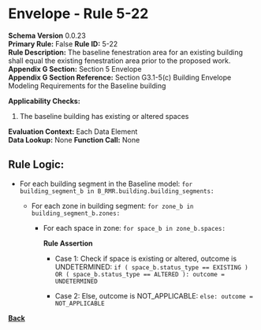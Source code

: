 # Envelope - Rule 5-22
**Schema Version** 0.0.23  
**Primary Rule:** False
**Rule ID:** 5-22  
**Rule Description:** The baseline fenestration area for an existing building shall equal the existing fenestration area prior to the proposed work.   
**Appendix G Section:** Section 5 Envelope  
**Appendix G Section Reference:** Section G3.1-5(c) Building Envelope Modeling Requirements for the Baseline building  

**Applicability Checks:**
  1. The baseline building has existing or altered spaces

**Evaluation Context:**  Each Data Element  
**Data Lookup:** None
**Function Call:**  None  

## Rule Logic:

- For each building segment in the Baseline model: ```for building_segment_b in B_RMR.building.building_segments:```

  - For each zone in building segment: ```for zone_b in building_segment_b.zones:``` 

    - For each space in zone: ```for space_b in zone_b.spaces:```
      
      **Rule Assertion**
    
      - Case 1: Check if space is existing or altered, outcome is UNDETERMINED: ```if ( space_b.status_type == EXISTING ) OR ( space_b.status_type == ALTERED ): outcome = UNDETERMINED```
    
      - Case 2: Else, outcome is NOT_APPLICABLE: ```else: outcome = NOT_APPLICABLE```

**[Back](../_toc.md)**
